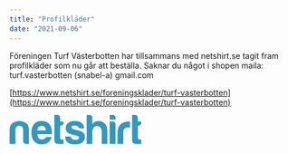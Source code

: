 ```yaml
---
title: "Profilkläder"
date: "2021-09-06"
---
```


Föreningen Turf Västerbotten har tillsammans med netshirt.se tagit fram profilkläder som nu går att beställa. Saknar du något i shopen maila: turf.vasterbotten (snabel-a) gmail.com

[https://www.netshirt.se/foreningsklader/turf-vasterbotten](https://www.netshirt.se/foreningsklader/turf-vasterbotten)

![](images/logo_netshirt.png)
